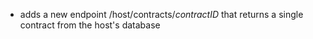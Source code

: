 - adds a new endpoint /host/contracts/*contractID* that returns a single contract from the host's database